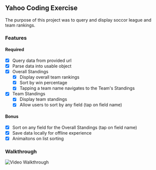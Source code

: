 ## Yahoo Coding Exercise

The purpose of this project was to query and display soccor league and team rankings.

### Features

#### Required

- [X] Query data from provided url
- [X] Parse data into usable object
- [X] Overall Standings
  - [X] Display overall team rankings
  - [X] Sort by win percentage
  - [X] Tapping a team name navigates to the Team's Standings
 - [X] Team Standings
   - [X] Display team standings
   - [X] Allow users to sort by any field (tap on field name)

#### Bonus

- [X] Sort on any field for the Overall Standings (tap on field name)
- [X] Save data locally for offline experience
- [X] Animaitons on list sorting

### Walkthrough

![Video Walkthrough](https://user-images.githubusercontent.com/56404603/192152128-4b2a48c1-7c1c-4520-bee3-ad3e21286d23.gif)
